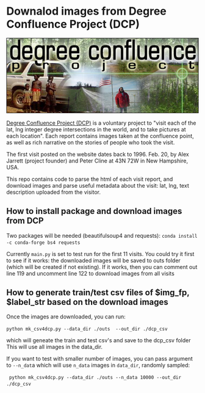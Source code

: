 # Downalod images from Degree Confluence Project (DCP)
![dcp-banner](media/dcp_banner.jpeg)

[Degree Confluence Project (DCP)](https://confluence.org/infoconf.php) is a voluntary project to 
"visit each of the lat, lng integer degree intersections in the world, and to take pictures at each
location".
Each report contains images taken at the confluence point, as well as rich narrative on the stories
of people who took the visit.

The first visit posted on the website dates back to 1996. Feb. 20, by Alex Jarrett (project founder)
and Peter Cline  at 43N 72W in New Hampshire, USA.

This repo contains code to parse the html of each visit report, and download images and parse useful
metadata about the visit: lat, lng, text description uploaded from the visitor.


## How to install package and download images from DCP
Two packages will be needed (beautifulsoup4 and requests):
`conda install -c conda-forge bs4 requests`

Currently `main.py` is set to test run for the first 11 visits.
You could try it first to see if it works: the downloaded images will be saved to outs folder (which will be created if not existing).
If it works, then you can comment out line 119 and uncomment line 122 to download images from all visits

## How to generate train/test csv files of $img_fp, $label_str based on the download images
Once the images are downloaded, you can run:

`python mk_csv4dcp.py --data_dir ./outs  --out_dir ./dcp_csv`

 which will geneate the train and test csv's and save to the dcp_csv folder
 This will use all images in the data_dir.

If you want to test with smaller number of images, you can pass argument to `--n_dat`a which will use `n_data` images in `data_dir`, randomly sampled:

` python mk_csv4dcp.py --data_dir ./outs --n_data 10000 --out_dir ./dcp_csv`


